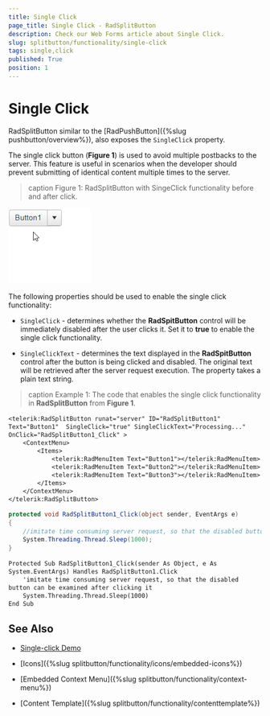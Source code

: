 ```yaml
---
title: Single Click
page_title: Single Click - RadSplitButton
description: Check our Web Forms article about Single Click.
slug: splitbutton/functionality/single-click
tags: single,click
published: True
position: 1
---
```


# Single Click

RadSplitButton similar to the [RadPushButton]({%slug pushbutton/overview%}), also exposes the `SingleClick` property.

The single click button (**Figure 1**) is used to avoid multiple postbacks to the server. This feature is useful in scenarios when the developer should prevent submitting of identical content multiple times to the server.

>caption Figure 1: RadSplitButton with SingeClick functionality before and after click.

![splitbutton-single-click](images/single-click.gif)

The following properties should be used to enable the single click functionality:

* `SingleClick` - determines whether the **RadSpitButton** control will be immediately disabled after the user clicks it. Set it to **true** to enable the single click functionality.

* `SingleClickText` - determines the text displayed in the **RadSpitButton** control after the button is being clicked and disabled. The original text will be retrieved after the server request execution. The property takes a plain text string.

>caption Example 1: The code that enables the single click functionality in **RadSplitButton** from **Figure 1**.

````ASPX
<telerik:RadSplitButton runat="server" ID="RadSplitButton1" Text="Button1"  SingleClick="true" SingleClickText="Processing..." OnClick="RadSplitButton1_Click" >
    <ContextMenu>
        <Items>
            <telerik:RadMenuItem Text="Button1"></telerik:RadMenuItem>
            <telerik:RadMenuItem Text="Button2"></telerik:RadMenuItem>
            <telerik:RadMenuItem Text="Button3"></telerik:RadMenuItem>
        </Items>
    </ContextMenu>
</telerik:RadSplitButton>
````

````C#
protected void RadSplitButton1_Click(object sender, EventArgs e)
{
    //imitate time consuming server request, so that the disabled button can be examined after clicking it
    System.Threading.Thread.Sleep(1000);
}
````
````VB
Protected Sub RadSplitButton1_Click(sender As Object, e As System.EventArgs) Handles RadSplitButton1.Click
    'imitate time consuming server request, so that the disabled button can be examined after clicking it
    System.Threading.Thread.Sleep(1000)
End Sub
````


## See Also

 * [Single-click Demo](https://demos.telerik.com/aspnet-ajax/splitbutton/functionality/single-click/defaultcs.aspx)

 * [Icons]({%slug splitbutton/functionality/icons/embedded-icons%})

 * [Embedded Context Menu]({%slug splitbutton/functionality/context-menu%})

 * [Content Template]({%slug splitbutton/functionality/contenttemplate%})
 

